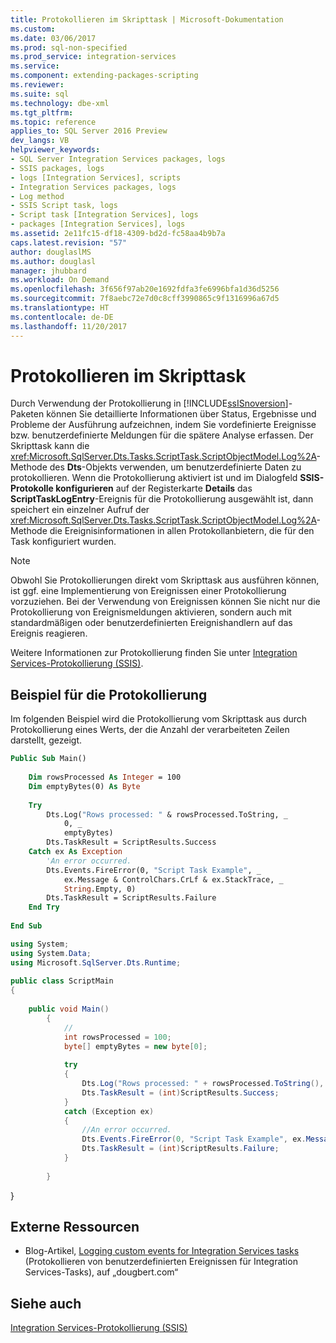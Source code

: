 ```yaml
---
title: Protokollieren im Skripttask | Microsoft-Dokumentation
ms.custom: 
ms.date: 03/06/2017
ms.prod: sql-non-specified
ms.prod_service: integration-services
ms.service: 
ms.component: extending-packages-scripting
ms.reviewer: 
ms.suite: sql
ms.technology: dbe-xml
ms.tgt_pltfrm: 
ms.topic: reference
applies_to: SQL Server 2016 Preview
dev_langs: VB
helpviewer_keywords:
- SQL Server Integration Services packages, logs
- SSIS packages, logs
- logs [Integration Services], scripts
- Integration Services packages, logs
- Log method
- SSIS Script task, logs
- Script task [Integration Services], logs
- packages [Integration Services], logs
ms.assetid: 2e11fc15-df18-4309-bd2d-fc58aa4b9b7a
caps.latest.revision: "57"
author: douglaslMS
ms.author: douglasl
manager: jhubbard
ms.workload: On Demand
ms.openlocfilehash: 3f656f97ab20e1692fdfa3fe6996bfa1d36d5256
ms.sourcegitcommit: 7f8aebc72e7d0c8cff3990865c9f1316996a67d5
ms.translationtype: HT
ms.contentlocale: de-DE
ms.lasthandoff: 11/20/2017
---
```

# <a name="logging-in-the-script-task"></a>Protokollieren im Skripttask
  Durch Verwendung der Protokollierung in [!INCLUDE[ssISnoversion](../../../includes/ssisnoversion-md.md)]-Paketen können Sie detaillierte Informationen über Status, Ergebnisse und Probleme der Ausführung aufzeichnen, indem Sie vordefinierte Ereignisse bzw. benutzerdefinierte Meldungen für die spätere Analyse erfassen. Der Skripttask kann die <xref:Microsoft.SqlServer.Dts.Tasks.ScriptTask.ScriptObjectModel.Log%2A>-Methode des **Dts**-Objekts verwenden, um benutzerdefinierte Daten zu protokollieren. Wenn die Protokollierung aktiviert ist und im Dialogfeld **SSIS-Protokolle konfigurieren** auf der Registerkarte **Details** das **ScriptTaskLogEntry**-Ereignis für die Protokollierung ausgewählt ist, dann speichert ein einzelner Aufruf der <xref:Microsoft.SqlServer.Dts.Tasks.ScriptTask.ScriptObjectModel.Log%2A>-Methode die Ereignisinformationen in allen Protokollanbietern, die für den Task konfiguriert wurden.  
  
> [!NOTE]  
>  Obwohl Sie Protokollierungen direkt vom Skripttask aus ausführen können, ist ggf. eine Implementierung von Ereignissen einer Protokollierung vorzuziehen. Bei der Verwendung von Ereignissen können Sie nicht nur die Protokollierung von Ereignismeldungen aktivieren, sondern auch mit standardmäßigen oder benutzerdefinierten Ereignishandlern auf das Ereignis reagieren.  
  
 Weitere Informationen zur Protokollierung finden Sie unter [Integration Services-Protokollierung &#40;SSIS&#41;](../../../integration-services/performance/integration-services-ssis-logging.md).  
  
## <a name="logging-example"></a>Beispiel für die Protokollierung  
 Im folgenden Beispiel wird die Protokollierung vom Skripttask aus durch Protokollierung eines Werts, der die Anzahl der verarbeiteten Zeilen darstellt, gezeigt.  
  
```vb  
Public Sub Main()  
  
    Dim rowsProcessed As Integer = 100  
    Dim emptyBytes(0) As Byte  
  
    Try  
        Dts.Log("Rows processed: " & rowsProcessed.ToString, _  
            0, _  
            emptyBytes)  
        Dts.TaskResult = ScriptResults.Success  
    Catch ex As Exception  
        'An error occurred.  
        Dts.Events.FireError(0, "Script Task Example", _  
            ex.Message & ControlChars.CrLf & ex.StackTrace, _  
            String.Empty, 0)  
        Dts.TaskResult = ScriptResults.Failure  
    End Try  
  
End Sub  
```  
  
```csharp  
using System;  
using System.Data;  
using Microsoft.SqlServer.Dts.Runtime;  
  
public class ScriptMain  
{  
  
    public void Main()  
        {  
            //  
            int rowsProcessed = 100;  
            byte[] emptyBytes = new byte[0];  
  
            try  
            {  
                Dts.Log("Rows processed: " + rowsProcessed.ToString(), 0, emptyBytes);  
                Dts.TaskResult = (int)ScriptResults.Success;  
            }  
            catch (Exception ex)  
            {  
                //An error occurred.  
                Dts.Events.FireError(0, "Script Task Example", ex.Message + "\r" + ex.StackTrace, String.Empty, 0);  
                Dts.TaskResult = (int)ScriptResults.Failure;  
            }  
  
        }  
```  
  
 }  
  
## <a name="external-resources"></a>Externe Ressourcen  
  
-   Blog-Artikel, [Logging custom events for Integration Services tasks](http://go.microsoft.com/fwlink/?LinkId=165644) (Protokollieren von benutzerdefinierten Ereignissen für Integration Services-Tasks), auf „dougbert.com“  
  
## <a name="see-also"></a>Siehe auch  
 [Integration Services-Protokollierung &#40;SSIS&#41;](../../../integration-services/performance/integration-services-ssis-logging.md)  
  
  
